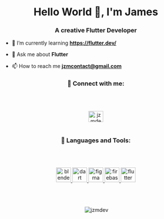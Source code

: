 <h1 align="center">Hello World 👋, I'm James</h1>
<h3 align="center">A creative Flutter Developer</h3>

- 🌱 I’m currently learning **https://flutter.dev/**

- 💬 Ask me about **Flutter**

- 📫 How to reach me **jzmcontact@gmail.com**

<h3 align="center">📩 Connect with me:</h3><br></br>

<p align="center">
<a href="https://instagram.com/jzmdev" target="blank"><img align="center" src="https://raw.githubusercontent.com/rahuldkjain/github-profile-readme-generator/master/src/images/icons/Social/instagram.svg" alt="jzmdev" height="30" width="40" top="10px" /></a><br></br>
</p>

<h3 align="center">🧰 Languages and Tools:</h3><br></br>

 <p padding="12px"align="center"> <a href="https://www.blender.org/" target="_blank" rel="noreferrer"> <img src="https://download.blender.org/branding/community/blender_community_badge_white.svg" alt="blender" width="40" height="40"/> </a> <a href="https://dart.dev" target="_blank" rel="noreferrer"> <img src="https://www.vectorlogo.zone/logos/dartlang/dartlang-icon.svg" alt="dart" width="40" height="40"/> </a> <a href="https://www.figma.com/" target="_blank" rel="noreferrer"> <img src="https://www.vectorlogo.zone/logos/figma/figma-icon.svg" alt="figma" width="40" height="40"/> </a> <a href="https://firebase.google.com/" target="_blank" rel="noreferrer"> <img src="https://www.vectorlogo.zone/logos/firebase/firebase-icon.svg" alt="firebase" width="40" height="40"/> </a> <a href="https://flutter.dev" target="_blank" rel="noreferrer"> <img src="https://www.vectorlogo.zone/logos/flutterio/flutterio-icon.svg" alt="flutter" width="40" height="40"/> </a> </p><br></br>

<p align="center">&nbsp;<img align="center" src="https://github-readme-stats.vercel.app/api?username=jzmdev&show_icons=true&theme=tokyonight&title_color=ffffff&text_color=ffffff&bg_color=000000&hide_border=true&locale=en" alt="jzmdev" /></p>
